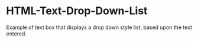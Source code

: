 # HTML-Text-Drop-Down-List
Example of text box that displays a drop down style list, based upon the text entered.
